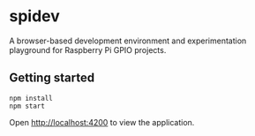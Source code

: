 # spidev

A browser-based development environment and experimentation playground for Raspberry Pi GPIO projects.

## Getting started
```
npm install
npm start
```

Open [http://localhost:4200]() to view the application.

